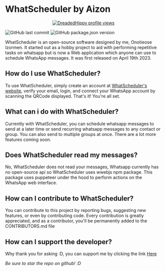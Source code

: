 # WhatScheduler by **Aizon**

<p align="center">	
  <a href="https://visitor-badge.glitch.me/badge?page_id=DreadedHippy.DreadedHippy"> <img alt="DreadedHippy profile views" src="https://visitor-badge.glitch.me/badge?page_id=DreadedHippy.DreadedHippy"></a>
</p>

![GitHub last commit](https://img.shields.io/github/last-commit/DreadedHippy/WhatScheduler_backend?color=%23ffbb00&logo=Github&logoColor=%23ffbb00&style=for-the-badge)
![GitHub package.json version](https://img.shields.io/github/package-json/v/DreadedHippy/WhatScheduler_backend?color=%23ffbb00&logo=Github&logoColor=%23ffdd00&style=for-the-badge)

<p>
	WhatScheduler is an open-source software designed by me, Onotieose Izormen. It started out as a hobby project to aid with performing repetitive tasks on whatsapp but is now a Web application which anyone can use to schedule WhatsApp messages. It was first released on April 19th 2023.
</p>

## How do I use WhatScheduler?

<p>
	To use WhatScheduler, simply create an account at <a href="https://whatscheduler.netlify.app">WhatScheduler's website</a>, verify your email, login, and connect your WhatsApp account by scanning the QRCode displayed. That's it! You're all set.
</p>

## What can i do with WhatScheduler?
<p>
	Currently with WhatScheduler, you can schedule whatsapp messages to send at a later time or send recurring whatsapp messages to any contact or group. You can also send to multiple groups at once.
	There are a lot more features coming soon.
</p>

## Does WhatScheduler read my messages?
<p>
	No, WhatScheduler does not read your messages, Whatsapp currently has no open-source api so WhatScheduler uses wwebjs npm package. This package uses puppeteer under the hood to perform actions on the WhatsApp web interface.
</p>

## How can I contribute to WhatScheduler?
<p>
	You can contribute to this project by reporting bugs, suggesting new features, or even by contributing code. Every contribution is greatly appreciated, and as a contributor, you'll be permanently added to the CONTRIBUTORS.md file
</p>

## How can I support the developer?
<p>
	Why thank you for asking :D, you can support me by clicking the link <a href="usepayday.me/onotieose-izormen9903">Here</a>
</p>

*Be sure to star the repo on github! :D*

